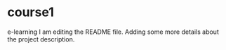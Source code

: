 # course1
e-learning
I am editing the README file. Adding some more details about the project description.
